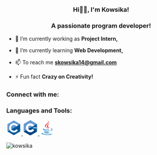 <h3 align="center">Hi👋🏻, I'm Kowsika!</h3>
<h3 align="center">A passionate program developer!</h3>

- 🔭 I’m currently working as **Project Intern,**

- 🌱 I’m currently learning **Web Development,**

- 📫 To reach me **skowsika14@gmail.com**

- ⚡ Fun fact **Crazy on Creativity!**

<h3 align="left">Connect with me:</h3>
<p align="left">
</p>

<h3 align="left">Languages and Tools:</h3>
<p align="left"> <a href="https://www.cprogramming.com/" target="_blank" rel="noreferrer"> <img src="https://raw.githubusercontent.com/devicons/devicon/master/icons/c/c-original.svg" alt="c" width="40" height="40"/> </a> <a href="https://www.w3schools.com/cpp/" target="_blank" rel="noreferrer"> <img src="https://raw.githubusercontent.com/devicons/devicon/master/icons/cplusplus/cplusplus-original.svg" alt="cplusplus" width="40" height="40"/> </a> <a href="https://www.java.com" target="_blank" rel="noreferrer"> <img src="https://raw.githubusercontent.com/devicons/devicon/master/icons/java/java-original.svg" alt="java" width="40" height="40"/> </a> </p>

<p><img align="center" src="https://github-readme-stats.vercel.app/api/top-langs?username=kowsika&show_icons=true&locale=en&layout=compact" alt="kowsika" /></p>
